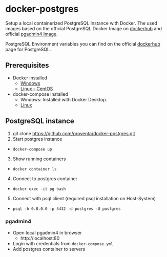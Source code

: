 # docker-postgres
Setup a local containerized PostgreSQL Instance with Docker. The used images based on the official PostgreSQL Docker Image on [dockerhub](https://hub.docker.com/_/postgres) and official [pgadmin4 Image](https://www.pgadmin.org/docs/pgadmin4/latest/container_deployment.html).

PostgreSQL Environment variables you can find on the official [dockerhub](https://hub.docker.com/_/postgres) page for PostgreSQL.

## Prerequisites

* Docker installed
  * [Windows](https://docs.docker.com/docker-for-windows/install/)
  * [Linux - CentOS](https://docs.docker.com/install/linux/docker-ce/centos/)
* docker-compose installed
  * Windows: Installed with Docker Desktop.
  * [Linux](https://docs.docker.com/compose/install/)

## PostgreSQL instance

1. git clone https://github.com/proventa/docker-postgres.git
1. Start postgres instance
* `docker-compose up`
3. Show running containers
* `docker container ls`
4. Connect to postgres container
* `docker exec -it pg bash`
5. Connect with psql client (required psql installation on Host-System)
* `psql -h 0.0.0.0 -p 5432 -d postgres -U postgres`

### pgadmin4

* Open local pgadmin4 in browser
  * http://localhost:80
* Login with credentials from `docker-compose.yml`
* Add postgres container to servers